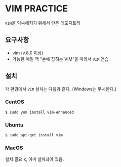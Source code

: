 # VIM PRACTICE

`VIM`을 익숙해지기 위해서 만든 레포지토리

## 요구사항

* vim (v.8.0 이상)
* 가능한 매일 책 "손에 잡히는 VIM"을 따라서 `VIM` 연습

## 설치

각 환경에서 `VIM` 설치는 다음과 같다. (Windows는 무시한다.)

### CentOS

```bash
$ sudo yum install vim-enhanced
```

### Ubuntu

```bash
$ sudo apt-get install vim
```

### MacOS

설치 필요 x, 이미 설치되어 있음.


